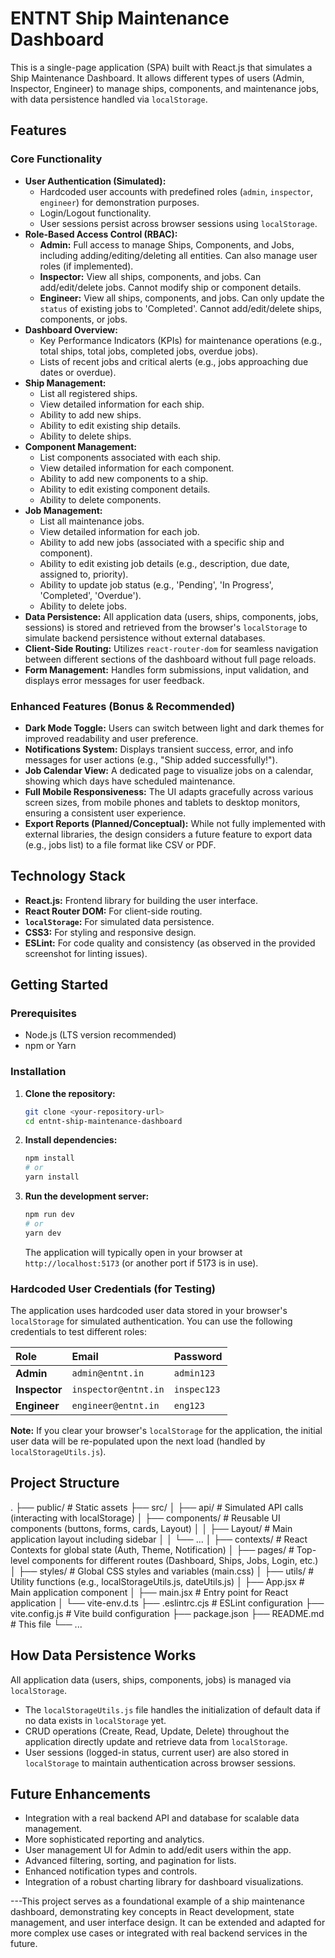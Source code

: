 # ENTNT Ship Maintenance Dashboard

This is a single-page application (SPA) built with React.js that simulates a Ship Maintenance Dashboard. It allows different types of users (Admin, Inspector, Engineer) to manage ships, components, and maintenance jobs, with data persistence handled via `localStorage`.

## Features

### Core Functionality
* **User Authentication (Simulated):**
    * Hardcoded user accounts with predefined roles (`admin`, `inspector`, `engineer`) for demonstration purposes.
    * Login/Logout functionality.
    * User sessions persist across browser sessions using `localStorage`.
* **Role-Based Access Control (RBAC):**
    * **Admin:** Full access to manage Ships, Components, and Jobs, including adding/editing/deleting all entities. Can also manage user roles (if implemented).
    * **Inspector:** View all ships, components, and jobs. Can add/edit/delete jobs. Cannot modify ship or component details.
    * **Engineer:** View all ships, components, and jobs. Can only update the `status` of existing jobs to 'Completed'. Cannot add/edit/delete ships, components, or jobs.
* **Dashboard Overview:**
    * Key Performance Indicators (KPIs) for maintenance operations (e.g., total ships, total jobs, completed jobs, overdue jobs).
    * Lists of recent jobs and critical alerts (e.g., jobs approaching due dates or overdue).
* **Ship Management:**
    * List all registered ships.
    * View detailed information for each ship.
    * Ability to add new ships.
    * Ability to edit existing ship details.
    * Ability to delete ships.
* **Component Management:**
    * List components associated with each ship.
    * View detailed information for each component.
    * Ability to add new components to a ship.
    * Ability to edit existing component details.
    * Ability to delete components.
* **Job Management:**
    * List all maintenance jobs.
    * View detailed information for each job.
    * Ability to add new jobs (associated with a specific ship and component).
    * Ability to edit existing job details (e.g., description, due date, assigned to, priority).
    * Ability to update job status (e.g., 'Pending', 'In Progress', 'Completed', 'Overdue').
    * Ability to delete jobs.
* **Data Persistence:** All application data (users, ships, components, jobs, sessions) is stored and retrieved from the browser's `localStorage` to simulate backend persistence without external databases.
* **Client-Side Routing:** Utilizes `react-router-dom` for seamless navigation between different sections of the dashboard without full page reloads.
* **Form Management:** Handles form submissions, input validation, and displays error messages for user feedback.

### Enhanced Features (Bonus & Recommended)

* **Dark Mode Toggle:** Users can switch between light and dark themes for improved readability and user preference.
* **Notifications System:** Displays transient success, error, and info messages for user actions (e.g., "Ship added successfully!").
* **Job Calendar View:** A dedicated page to visualize jobs on a calendar, showing which days have scheduled maintenance.
* **Full Mobile Responsiveness:** The UI adapts gracefully across various screen sizes, from mobile phones and tablets to desktop monitors, ensuring a consistent user experience.
* **Export Reports (Planned/Conceptual):** While not fully implemented with external libraries, the design considers a future feature to export data (e.g., jobs list) to a file format like CSV or PDF.

## Technology Stack

* **React.js:** Frontend library for building the user interface.
* **React Router DOM:** For client-side routing.
* **`localStorage`:** For simulated data persistence.
* **CSS3:** For styling and responsive design.
* **ESLint:** For code quality and consistency (as observed in the provided screenshot for linting issues).

## Getting Started

### Prerequisites

* Node.js (LTS version recommended)
* npm or Yarn

### Installation

1.  **Clone the repository:**
    ```bash
    git clone <your-repository-url>
    cd entnt-ship-maintenance-dashboard
    ```
2.  **Install dependencies:**
    ```bash
    npm install
    # or
    yarn install
    ```
3.  **Run the development server:**
    ```bash
    npm run dev
    # or
    yarn dev
    ```
    The application will typically open in your browser at `http://localhost:5173` (or another port if 5173 is in use).

### Hardcoded User Credentials (for Testing)

The application uses hardcoded user data stored in your browser's `localStorage` for simulated authentication. You can use the following credentials to test different roles:

| Role      | Email               | Password   |
| :-------- | :------------------ | :--------- |
| **Admin** | `admin@entnt.in`    | `admin123` |
| **Inspector** | `inspector@entnt.in`| `inspec123`|
| **Engineer** | `engineer@entnt.in` | `eng123`   |

**Note:** If you clear your browser's `localStorage` for the application, the initial user data will be re-populated upon the next load (handled by `localStorageUtils.js`).

## Project Structure
.
├── public/                 # Static assets
├── src/
│   ├── api/                # Simulated API calls (interacting with localStorage)
│   ├── components/         # Reusable UI components (buttons, forms, cards, Layout)
│   │   ├── Layout/         # Main application layout including sidebar
│   │   └── ...
│   ├── contexts/           # React Contexts for global state (Auth, Theme, Notification)
│   ├── pages/              # Top-level components for different routes (Dashboard, Ships, Jobs, Login, etc.)
│   ├── styles/             # Global CSS styles and variables (main.css)
│   ├── utils/              # Utility functions (e.g., localStorageUtils.js, dateUtils.js)
│   ├── App.jsx             # Main application component
│   ├── main.jsx            # Entry point for React application
│   └── vite-env.d.ts
├── .eslintrc.cjs           # ESLint configuration
├── vite.config.js          # Vite build configuration
├── package.json
├── README.md               # This file
└── ...


## How Data Persistence Works

All application data (users, ships, components, jobs) is managed via `localStorage`.
* The `localStorageUtils.js` file handles the initialization of default data if no data exists in `localStorage` yet.
* CRUD operations (Create, Read, Update, Delete) throughout the application directly update and retrieve data from `localStorage`.
* User sessions (logged-in status, current user) are also stored in `localStorage` to maintain authentication across browser sessions.

## Future Enhancements

* Integration with a real backend API and database for scalable data management.
* More sophisticated reporting and analytics.
* User management UI for Admin to add/edit users within the app.
* Advanced filtering, sorting, and pagination for lists.
* Enhanced notification types and controls.
* Integration of a robust charting library for dashboard visualizations.

---This project serves as a foundational example of a ship maintenance dashboard, demonstrating key concepts in React development, state management, and user interface design. It can be extended and adapted for more complex use cases or integrated with real backend services in the future.
